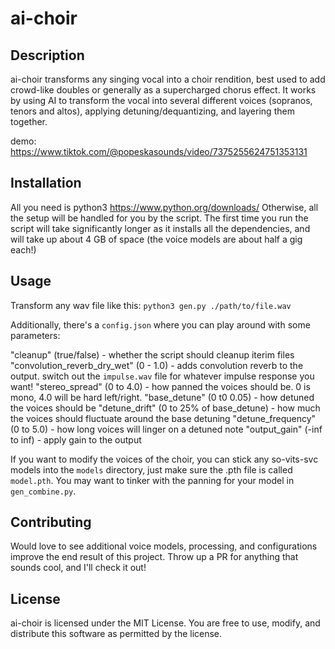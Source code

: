 # ai-choir

## Description

ai-choir transforms any singing vocal into a choir rendition, best used to add crowd-like doubles or generally as a supercharged chorus effect. It works by using AI to transform the vocal into several different voices (sopranos, tenors and altos), applying detuning/dequantizing, and layering them together.

demo: https://www.tiktok.com/@popeskasounds/video/7375255624751353131

## Installation

All you need is python3 https://www.python.org/downloads/
Otherwise, all the setup will be handled for you by the script. The first time you run the script will take significantly longer as it installs all the dependencies, and will take up about 4 GB of space (the voice models are about half a gig each!)

## Usage

Transform any wav file like this: `python3 gen.py ./path/to/file.wav`

Additionally, there's a `config.json` where you can play around with some parameters:

"cleanup" (true/false) - whether the script should cleanup iterim files 
"convolution_reverb_dry_wet" (0 - 1.0) - adds convolution reverb to the output. switch out the `impulse.wav` file for whatever impulse response you want!
"stereo_spread" (0 to 4.0) - how panned the voices should be. 0 is mono, 4.0 will be hard left/right.
"base_detune" (0 t0 0.05) - how detuned the voices should be
"detune_drift" (0 to 25% of base_detune) - how much the voices should fluctuate around the base detuning
"detune_frequency" (0 to 5.0) - how long voices will linger on a detuned note
"output_gain" (-inf to inf) - apply gain to the output

If you want to modify the voices of the choir, you can stick any so-vits-svc models into the `models` directory, just make sure the .pth file is called `model.pth`. You may want to tinker with the panning for your model in `gen_combine.py`.

## Contributing

Would love to see additional voice models, processing, and configurations improve the end result of this project. Throw up a PR for anything that sounds cool, and I'll check it out!

## License

ai-choir is licensed under the MIT License. You are free to use, modify, and distribute this software as permitted by the license.


